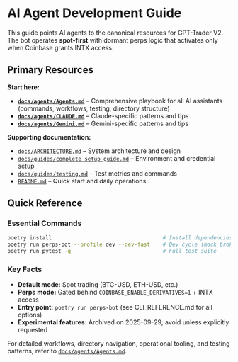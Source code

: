 # AI Agent Development Guide

This guide points AI agents to the canonical resources for GPT-Trader V2. The bot operates **spot-first** with dormant perps logic that activates only when Coinbase grants INTX access.

## Primary Resources

**Start here:**
- **[`docs/agents/Agents.md`](../agents/Agents.md)** – Comprehensive playbook for all AI assistants (commands, workflows, testing, directory structure)
- **[`docs/agents/CLAUDE.md`](../agents/CLAUDE.md)** – Claude-specific patterns and tips
- **[`docs/agents/Gemini.md`](../agents/Gemini.md)** – Gemini-specific patterns and tips

**Supporting documentation:**
- [`docs/ARCHITECTURE.md`](../ARCHITECTURE.md) – System architecture and design
- [`docs/guides/complete_setup_guide.md`](complete_setup_guide.md) – Environment and credential setup
- [`docs/guides/testing.md`](testing.md) – Test metrics and commands
- [`README.md`](../../README.md) – Quick start and daily operations

## Quick Reference

### Essential Commands
```bash
poetry install                                   # Install dependencies
poetry run perps-bot --profile dev --dev-fast    # Dev cycle (mock broker)
poetry run pytest -q                             # Full test suite
```

### Key Facts
- **Default mode:** Spot trading (BTC-USD, ETH-USD, etc.)
- **Perps mode:** Gated behind `COINBASE_ENABLE_DERIVATIVES=1` + INTX access
- **Entry point:** `poetry run perps-bot` (see CLI_REFERENCE.md for all options)
- **Experimental features:** Archived on 2025-09-29; avoid unless explicitly requested

For detailed workflows, directory navigation, operational tooling, and testing patterns, refer to [`docs/agents/Agents.md`](../agents/Agents.md).
